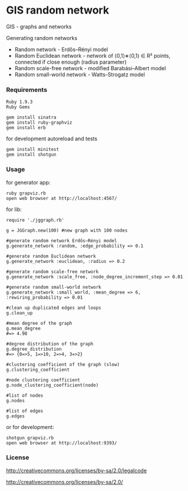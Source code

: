 GIS random network
==================

GIS - graphs and networks

Generating random networks

* Random network - Erdős–Rényi model
* Random Euclidean network - network of ⟨0,1⟩∗⟨0,1⟩ ∈ R² points, connected if close enough (radius parameter)
* Random scale-free network - modified Barabási–Albert model
* Random small-world network - Watts-Strogatz model

### Requirements

	Ruby 1.9.3
	Ruby Gems

	gem install sinatra
	gem install ruby-graphviz
	gem install erb

for development autoreload and tests

	gem install minitest
	gem install shotgun

### Usage

for generator app:

	ruby grapviz.rb
	open web browser at http://localhost:4567/

for lib:

	require './jggraph.rb'

	g = JGGraph.new(100) #new graph with 100 nodes

	#generate random network Erdős–Rényi model
	g.generate_network :random, :edge_probability => 0.1

	#generate random Euclidean network
	g.generate_network :euclidean, :radius => 0.2

	#generate random scale-free network
	g.generate_network :scale_free, :node_degree_increment_step => 0.01

	#generate random small-world network
	g.generate_network :small_world, :mean_degree => 6, :rewiring_probability => 0.01

	#clean up duplicated edges and loops
	g.clean_up

	#mean degree of the graph
	g.mean_degree
	#=> 4.98

	#degree distribution of the graph
	g.degree_distribution
	#=> {0=>5, 1=>10, 2=>4, 3=>2}

	#clustering coefficient of the graph (slow)
	g.clustering_coefficient

	#node clustering coefficient
	g.node_clustering_coefficient(node)

	#list of nodes
	g.nodes

	#list of edges
	g.edges

or for development:

	shotgun grapviz.rb
	open web browser at http://localhost:9393/

### License

http://creativecommons.org/licenses/by-sa/2.0/legalcode

http://creativecommons.org/licenses/by-sa/2.0/
